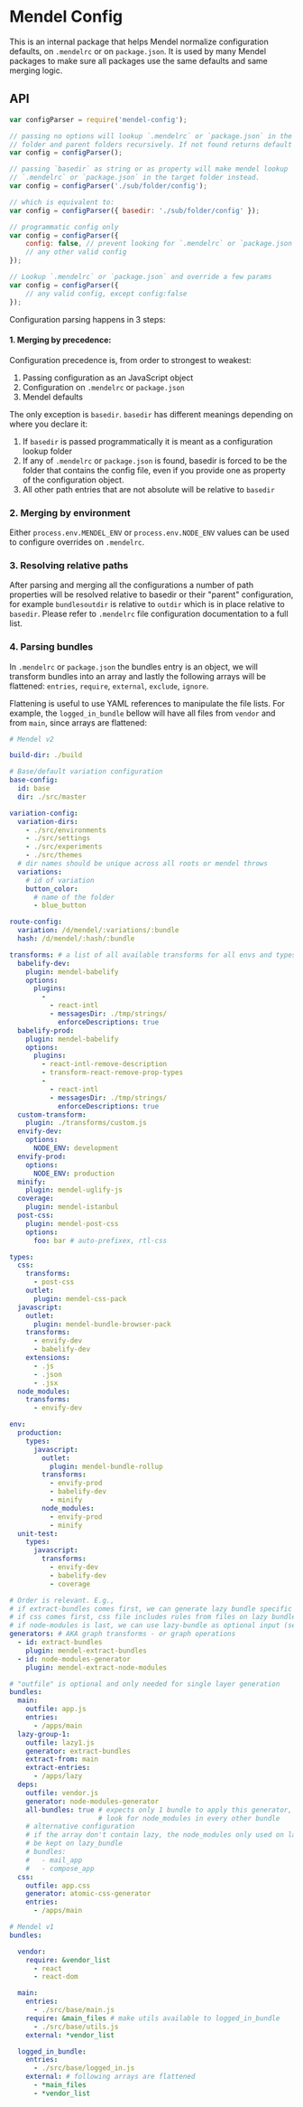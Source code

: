 # Mendel Config

This is an internal package that helps Mendel normalize configuration defaults, on `.mendelrc` or on `package.json`. It is used by many Mendel packages to make sure all packages use the same defaults and same merging logic.

## API

```js
var configParser = require('mendel-config');

// passing no options will lookup `.mendelrc` or `package.json` in the current
// folder and parent folders recursively. If not found returns default config.
var config = configParser();

// passing `basedir` as string or as property will make mendel lookup
// `.mendelrc` or `package.json` in the target folder instead.
var config = configParser('./sub/folder/config');

// which is equivalent to:
var config = configParser({ basedir: './sub/folder/config' });

// programmatic config only
var config = configParser({
    config: false, // prevent looking for `.mendelrc` or `package.json`
    // any other valid config
});

// Lookup `.mendelrc` or `package.json` and override a few params
var config = configParser({
    // any valid config, except config:false
});
```

Configuration parsing happens in 3 steps:

#### 1. Merging by precedence:

Configuration precedence is, from order to strongest to weakest:

  1. Passing configuration as an JavaScript object
  2. Configuration on `.mendelrc` or `package.json`
  3. Mendel defaults

The only exception is `basedir`. `basedir` has different meanings depending on where you declare it:

  1. If `basedir` is passed programmatically it is meant as a configuration lookup folder
  2. If any of `.mendelrc` or `package.json` is found, basedir is forced to be the folder that contains the config file, even if you provide one as property of the configuration object.
  3. All other path entries that are not absolute will be relative to `basedir`

### 2. Merging by environment

Either `process.env.MENDEL_ENV` or `process.env.NODE_ENV` values can be used to configure overrides on `.mendelrc`.

### 3. Resolving relative paths

After parsing and merging all the configurations a number of path properties will be resolved relative to basedir or their "parent" configuration, for example `bundlesoutdir` is relative to `outdir` which is in place relative to `basedir`. Please refer to `.mendelrc` file configuration documentation to a full list.

### 4. Parsing bundles

In `.mendelrc` or `package.json` the bundles entry is an object, we will transform bundles into an array and lastly the following arrays will be flattened: `entries`, `require`, `external`, `exclude`, `ignore`.

Flattening is useful to use YAML references to manipulate the file lists. For example, the `logged_in_bundle` bellow will have all files from `vendor` and from `main`, since arrays are flattened:

```yml
# Mendel v2

build-dir: ./build

# Base/default variation configuration
base-config:
  id: base
  dir: ./src/master

variation-config:
  variation-dirs:
    - ./src/environments
    - ./src/settings
    - ./src/experiments
    - ./src/themes
  # dir names should be unique across all roots or mendel throws
  variations:
    # id of variation
    button_color:
      # name of the folder
      - blue_button

route-config:
  variation: /d/mendel/:variations/:bundle
  hash: /d/mendel/:hash/:bundle

transforms: # a list of all available transforms for all envs and types
  babelify-dev:
    plugin: mendel-babelify
    options:
      plugins:
        -
          - react-intl
          - messagesDir: ./tmp/strings/
            enforceDescriptions: true
  babelify-prod:
    plugin: mendel-babelify
    options:
      plugins:
        - react-intl-remove-description
        - transform-react-remove-prop-types
        -
          - react-intl
          - messagesDir: ./tmp/strings/
            enforceDescriptions: true
  custom-transform:
    plugin: ./transforms/custom.js
  envify-dev:
    options:
      NODE_ENV: development
  envify-prod:
    options:
      NODE_ENV: production
  minify:
    plugin: mendel-uglify-js
  coverage:
    plugin: mendel-istanbul
  post-css:
    plugin: mendel-post-css
    options:
      foo: bar # auto-prefixex, rtl-css

types:
  css:
    transforms:
      - post-css
    outlet:
      plugin: mendel-css-pack
  javascript:
    outlet:
      plugin: mendel-bundle-browser-pack
    transforms:
      - envify-dev
      - babelify-dev
    extensions:
      - .js
      - .json
      - .jsx
  node_modules:
    transforms:
      - envify-dev

env:
  production:
    types:
      javascript:
        outlet:
          plugin: mendel-bundle-rollup
        transforms:
          - envify-prod
          - babelify-dev
          - minify
        node_modules:
          - envify-prod
          - minify
  unit-test:
    types:
      javascript:
        transforms:
          - envify-dev
          - babelify-dev
          - coverage

# Order is relevant. E.g.,
# if extract-bundles comes first, we can generate lazy bundle specific css
# if css comes first, css file includes rules from files on lazy bundles
# if node-modules is last, we can use lazy-bundle as optional input (see below)
generators: # AKA graph transforms - or graph operations
  - id: extract-bundles
    plugin: mendel-extract-bundles
  - id: node-modules-generator
    plugin: mendel-extract-node-modules

# "outfile" is optional and only needed for single layer generation
bundles:
  main:
    outfile: app.js
    entries:
      - /apps/main
  lazy-group-1:
    outfile: lazy1.js
    generator: extract-bundles
    extract-from: main
    extract-entries:
      - /apps/lazy
  deps:
    outfile: vendor.js
    generator: node-modules-generator
    all-bundles: true # expects only 1 bundle to apply this generator, or throws
                      # look for node_modules in every other bundle
    # alternative configuration
    # if the array don't contain lazy, the node_modules only used on lazy would
    # be kept on lazy_bundle
    # bundles:
    #   - mail_app
    #   - compose_app
  css:
    outfile: app.css
    generator: atomic-css-generator
    entries:
      - /apps/main
```

```yml
# Mendel v1
bundles:

  vendor:
    require: &vendor_list
      - react
      - react-dom

  main:
    entries:
      - ./src/base/main.js
    require: &main_files # make utils available to logged_in_bundle
      - ./src/base/utils.js
    external: *vendor_list

  logged_in_bundle:
    entries:
      - ./src/base/logged_in.js
    external: # following arrays are flattened
      - *main_files
      - *vendor_list
```
